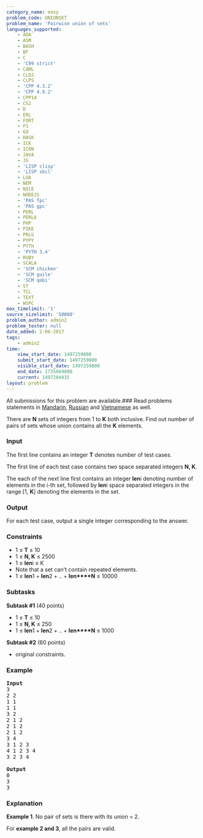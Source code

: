 ```yaml
---
category_name: easy
problem_code: UNIONSET
problem_name: 'Pairwise union of sets'
languages_supported:
    - ADA
    - ASM
    - BASH
    - BF
    - C
    - 'C99 strict'
    - CAML
    - CLOJ
    - CLPS
    - 'CPP 4.3.2'
    - 'CPP 4.9.2'
    - CPP14
    - CS2
    - D
    - ERL
    - FORT
    - FS
    - GO
    - HASK
    - ICK
    - ICON
    - JAVA
    - JS
    - 'LISP clisp'
    - 'LISP sbcl'
    - LUA
    - NEM
    - NICE
    - NODEJS
    - 'PAS fpc'
    - 'PAS gpc'
    - PERL
    - PERL6
    - PHP
    - PIKE
    - PRLG
    - PYPY
    - PYTH
    - 'PYTH 3.4'
    - RUBY
    - SCALA
    - 'SCM chicken'
    - 'SCM guile'
    - 'SCM qobi'
    - ST
    - TCL
    - TEXT
    - WSPC
max_timelimit: '1'
source_sizelimit: '50000'
problem_author: admin2
problem_tester: null
date_added: 2-06-2017
tags:
    - admin2
time:
    view_start_date: 1497259800
    submit_start_date: 1497259800
    visible_start_date: 1497259800
    end_date: 1735669800
    current: 1497284415
layout: problem
---
```

All submissions for this problem are available.### Read problems statements in [Mandarin](http://www.codechef.com/download/translated/JUNE17/mandarin/UNIONSET.pdf), [Russian](http://www.codechef.com/download/translated/JUNE17/russian/UNIONSET.pdf) and [Vietnamese](http://www.codechef.com/download/translated/JUNE17/vietnamese/UNIONSET.pdf) as well.

There are **N** sets of integers from 1 to **K** both inclusive. Find out number of pairs of sets whose union contains all the **K** elements.

### Input

The first line contains an integer **T** denotes number of test cases.

The first line of each test case contains two space separated integers **N, K**.

The each of the next line first contains an integer **len**i denoting number of elements in the i-th set, followed by **len**i space separated integers in the range \[1, **K**\] denoting the elements in the set.

### Output

For each test case, output a single integer corresponding to the answer.

### Constraints

- 1 ≤ **T** ≤ 10
- 1 ≤ **N, K** ≤ 2500
- 1 ≤ **len**i ≤ K
- Note that a set can't contain repeated elements.
- 1 ≤ **len**1 + **len**2 + .. + **len****N** ≤ 10000

### Subtasks

**Subtask #1** (40 points)

- 1 ≤ **T** ≤ 10
- 1 ≤ **N, K** ≤ 250
- 1 ≤ **len**1 + **len**2 + .. + **len****N** ≤ 1000

**Subtask #2** (60 points)

- original constraints.

### Example

<pre>
<b>Input</b>
3
2 2
1 1
1 1
3 2
2 1 2
2 1 2
2 1 2
3 4
3 1 2 3
4 1 2 3 4
3 2 3 4

<b>Output</b>
0
3
3
</pre>
### Explanation

**Example 1**. No pair of sets is there with its union = 2.

For **example 2 and 3**, all the pairs are valid.
